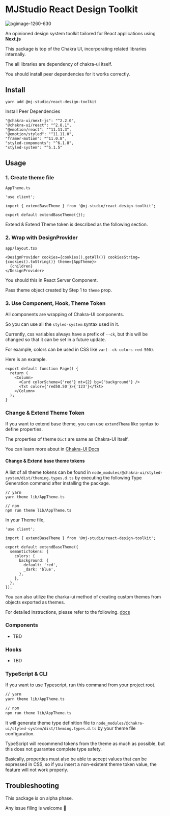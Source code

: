 # MJStudio React Design Toolkit

![ogimage-1260-630](https://github.com/mj-studio-library/react-design-toolkit/assets/33388801/daedb570-b64e-44eb-945c-ff151081e4dc)

An opinioned design system toolkit tailored for React applications using **Next.js**

This package is top of the Chakra UI, incorporating related libraries internally.

The all libraries are dependency of chakra-ui itself.

You should install peer dependencies for it works correctly.

## Install

```
yarn add @mj-studio/react-design-toolkit
```

Install Peer Dependencies

```
"@chakra-ui/next-js": "^2.2.0",
"@chakra-ui/react": "^2.8.1",
"@emotion/react": "^11.11.3",
"@emotion/styled": "^11.11.0",
"framer-motion": "^11.0.8",
"styled-components": "^6.1.8",
"styled-system": "^5.1.5"
```

## Usage

### 1. Create theme file

`AppTheme.ts`

```tsx
'use client';  
  
import { extendBaseTheme } from '@mj-studio/react-design-toolkit';  
  
export default extendBaseTheme({});
```

Extend & Extend Theme token is described as the following section.
### 2. Wrap with DesignProvider

`app/layout.tsx`

```tsx
<DesignProvider cookies={cookies().getAll()} cookiesString={cookies().toString()} theme={AppTheme}>
  {children}
</DesignProvider>
```

You should this in React Server Component.

Pass theme object created by Step 1 to `theme` prop.

### 3. Use Component, Hook, Theme Token

All components are wrapping of Chakra-UI components.

So you can use all the `styled-system` syntax used in it.

Currently, css variables always have a prefix of `--ck`, but this will be changed so that it can be set in a future update.

For example, colors can be used in CSS like `var(--ck-colors-red-500)`.

Here is an example.

```tsx
export default function Page() {  
  return (  
    <Column>  
      <Card colorScheme={'red'} mt={2} bg={'background'} />  
      <Txt color={'red50.50'}>{'123'}</Txt>  
    </Column>  
  );  
}
```

### Change & Extend Theme Token

If you want to extend base theme, you can use `extendTheme` like syntax to define properties.

The properties of theme `Dict` are same as Chakra-UI Itself.

You can learn more about in [Chakra-UI Docs](https://chakra-ui.com/docs/styled-system/customize-theme)

#### Change & Extend base theme tokens

A list of all theme tokens can be found in `node_modules/@chakra-ui/styled-system/dist/theming.types.d.ts` by executing the following Type Generation command after installing the package.

```
// yarn
yarn theme lib/AppTheme.ts

// npm
npm run theme lib/AppTheme.ts
```

In your Theme file, 

```tsx
'use client';  
  
import { extendBaseTheme } from '@mj-studio/react-design-toolkit';  
  
export default extendBaseTheme({  
  semanticTokens: {  
    colors: {  
      background: {  
        default: 'red',  
        _dark: 'blue',  
      },  
    },  
  },  
});
```

You can also utilize the charka-ui method of creating custom themes from objects exported as themes.

For detailed instructions, please refer to the following. [docs](https://chakra-ui.com/docs/styled-system/customize-theme)

### Components

- TBD

### Hooks

- TBD


### TypeScript & CLI

If you want to use Typescript, run this command from your project root.

```sh
// yarn
yarn theme lib/AppTheme.ts

// npm
npm run theme lib/AppTheme.ts
```

It will generate  theme type definition file to `node_modules/@chakra-ui/styled-system/dist/theming.types.d.ts` by your theme file configuration.

TypeScript will recommend tokens from the theme as much as possible, but this does not guarantee complete type safety.

Basically, properties must also be able to accept values that can be expressed in CSS, so if you insert a non-existent theme token value, the feature will not work properly.



## Troubleshooting

This package is on alpha phase.

Any issue filing is welcome 🤗
